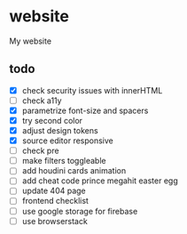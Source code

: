 # website

My website

## todo

- [x] check security issues with innerHTML
- [ ] check a11y
- [x] parametrize font-size and spacers
- [x] try second color
- [x] adjust design tokens
- [x] source editor responsive
- [ ] check pre
- [ ] make filters toggleable
- [ ] add houdini cards animation
- [ ] add cheat code prince megahit easter egg
- [ ] update 404 page
- [ ] frontend checklist
- [ ] use google storage for firebase
- [ ] use browserstack
